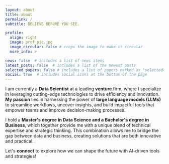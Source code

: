 ```yaml
---
layout: about
title: about
permalink: /
subtitle: BELIEVE BEFORE YOU SEE.

profile:
  align: right
  image: prof_pic.jpg
  image_circular: false # crops the image to make it circular
  more_info: >

news: false  # includes a list of news items
latest_posts: false  # includes a list of the newest posts
selected_papers: false # includes a list of papers marked as "selected={true}"
social: true  # includes social icons at the bottom of the page
---
```


I am currently a **Data Scientist** at a leading **venture** firm, where I specialize in leveraging cutting-edge technologies to drive efficiency and innovation. **My passion** lies in harnessing the power of **large language models (LLMs)** to streamline workflows, uncover insights, and build impactful tools that empower teams and improve decision-making processes.

I hold a **Master's degree in Data Science and a Bachelor's degree in Business**, which together provide me with a unique blend of technical expertise and strategic thinking. This combination allows me to bridge the gap between data and business, creating solutions that are both innovative and practical.

Let's **connect** to explore how we can shape the future with AI-driven tools and strategies!
